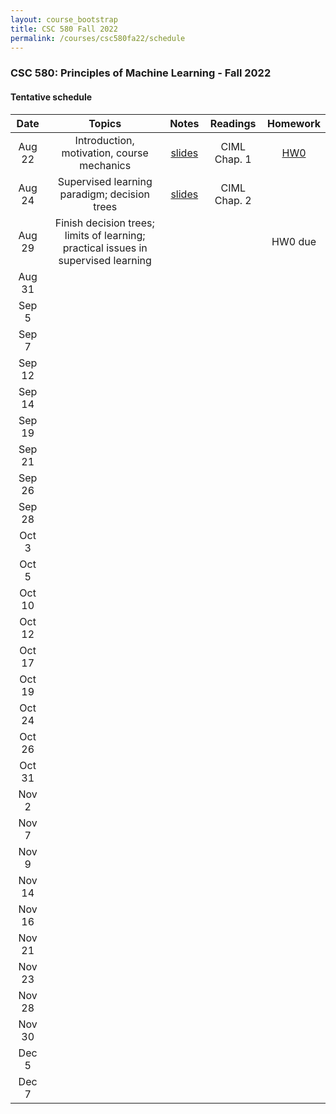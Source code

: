 ```yaml
---
layout: course_bootstrap
title: CSC 580 Fall 2022
permalink: /courses/csc580fa22/schedule
---
```



### CSC 580: Principles of Machine Learning - Fall 2022

#### Tentative schedule

|Date  | Topics | Notes | Readings  | Homework |
|:---:|:------------:|:---:|:---:|:---:|
|Aug 22 | Introduction, motivation, course mechanics | [slides](22_lec00_final.pdf) | CIML Chap. 1 | [HW0](CSC_580_HW0.pdf) |
|Aug 24 | Supervised learning paradigm; decision trees | [slides](22_lec01_final.pdf) | CIML Chap. 2 |  |
|Aug 29 | Finish decision trees; limits of learning; practical issues in supervised learning |  |  | HW0 due |
|Aug 31 |  |  |  |  |
|Sep 5 |  |  |  |  |
|Sep 7 |  |  |  |  |
|Sep 12 |  |  |  |  |
|Sep 14 |  |  |  |  |
|Sep 19 |  |  |  |  |
|Sep 21 |  |  |  |  |
|Sep 26  |  |  |  |  |
|Sep 28  |  |  |  |  |
|Oct 3  |  |  |  |  |
|Oct 5 |  |  |  |  |
|Oct 10 |  |  |  |  |
|Oct 12 |  |  |  |  |
|Oct 17 |  |  |  |  |
|Oct 19 |  |  |  |  |
|Oct 24 |  |  |  |  |
|Oct 26 |  |  |  |  |
|Oct 31 |  |  |  |  |
|Nov 2 |  |  |  |  |
|Nov 7 |  |  |  |  |
|Nov 9 |  |  |  |  |
|Nov 14 |  |  |  |  |
|Nov 16 |  |  |  |  |
|Nov 21 |  |  |  |  |
|Nov 23 |  |  |  |  |
|Nov 28 |  |  |  |  |
|Nov 30 |  |  |  |  |
|Dec 5 |  |  |  |  |
|Dec 7 |  |  |  |  |
